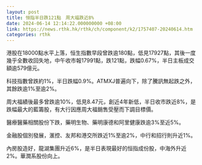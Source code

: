 ```yaml
---
layout: post
title: 恒指半日跌121點　周大福跌近8%
date: 2024-06-14 12:14:22.000000000 +08:00
link: https://news.rthk.hk/rthk/ch/component/k2/1757407-20240614.htm
categories: rthk
---
```


港股在18000點水平上落，恒生指數早段曾跌逾180點，低見17927點，其後一度幾乎全數收回失地，中午收市報17991點，跌121點，跌幅0.67%，半日主板成交額逾579億元。

科技指數曾跌約1%，半日跌幅0.9%。ATMXJ普遍向下，除了騰訊無起跌之外，其餘跌逾1%至逾2%。

周大福績後最多曾跌逾10%，低見8.47元，創近4年新低，半日收市跌近8%，是跌幅最大的藍籌股，有大行因應周大福銷售受壓而下調目標價。

醫療醫藥相關股份下跌，藥明生物、藥明康德和阿里健康跌逾3%至近5%。

金融股個別發展，滙控、友邦和港交所跌近1%至逾2%，中行和招行則升近1%。

內房股造好，龍湖集團升近6%，是半日表現最好的恒指成份股，中海外升近2%。華潤系股份向上。
